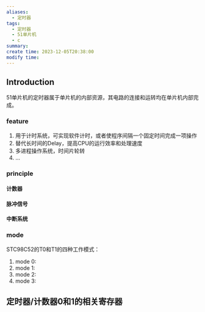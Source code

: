 ```yaml
---
aliases:
  - 定时器
tags:
  - 定时器
  - 51单片机
  - c
summary: 
create time: 2023-12-05T20:38:00
modify time:
---
```

## Introduction

51单片机的定时器属于单片机的内部资源，其电路的连接和运转均在单片机内部完成。

### feature

1. 用于计时系统，可实现软件计时，或者使程序间隔一个固定时间完成一项操作
2. 替代长时间的Delay，提高CPU的运行效率和处理速度
3. 多进程操作系统，时间片轮转
4. ...

### principle

#### 计数器

#### 脉冲信号

#### 中断系统

### mode

STC98C52的T0和T1的四种工作模式：

1. mode 0: 
2. mode 1:
3. mode 2:
4. mode 3:

## 定时器/计数器0和1的相关寄存器